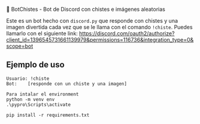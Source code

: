  🤖 BotChistes - Bot de Discord con chistes e imágenes aleatorias

Este es un bot hecho con `discord.py` que responde con chistes y una imagen divertida cada vez que se le llama con el comando `!chiste`.
Puedes llamarlo con el siguiente link:
https://discord.com/oauth2/authorize?client_id=1396545731661139979&permissions=116736&integration_type=0&scope=bot


##  Ejemplo de uso

```text
Usuario: !chiste
Bot:    [responde con un chiste y una imagen]

Para intalar el environment
python -m venv env
.\pypro\Scripts\activate

pip install -r requirements.txt


